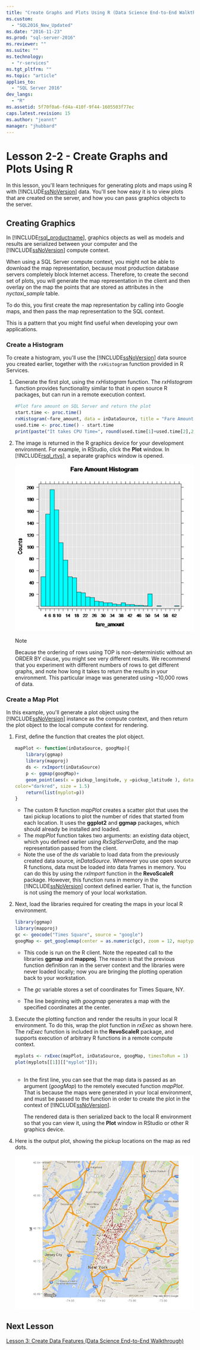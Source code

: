 ```yaml
---
title: "Create Graphs and Plots Using R (Data Science End-to-End Walkthrough) | Microsoft Docs"
ms.custom: 
  - "SQL2016_New_Updated"
ms.date: "2016-11-23"
ms.prod: "sql-server-2016"
ms.reviewer: ""
ms.suite: ""
ms.technology: 
  - "r-services"
ms.tgt_pltfrm: ""
ms.topic: "article"
applies_to: 
  - "SQL Server 2016"
dev_langs: 
  - "R"
ms.assetid: 5f70f0a6-fd4a-410f-9f44-1605503f77ec
caps.latest.revision: 15
ms.author: "jeannt"
manager: "jhubbard"
---
```

# Lesson 2-2 - Create Graphs and Plots Using R
In this lesson, you'll learn techniques for generating plots and maps using R with [!INCLUDE[ssNoVersion](../../../advanced-analytics/r-services/includes/ssnoversion-md.md)] data.  You'll see how easy it is to view plots that are created on the server, and how you can pass graphics objects to the server.  
  
## Creating Graphics
In [!INCLUDE[rsql_productname](../../../advanced-analytics/r-services/includes/rsql-productname-md.md)], graphics objects as well as models and results are serialized between your computer and the [!INCLUDE[ssNoVersion](../../../advanced-analytics/r-services/includes/ssnoversion-md.md)] compute context.

When using a SQL Server compute context, you might not be able to download the map representation, because most production database servers completely block Internet access.  Therefore, to create the second set of plots, you will generate the map representation in the client and then overlay on the map the points that are stored as attributes in the *nyctaxi_sample* table.   

To do this, you first create the map representation by calling into Google maps, and then pass the map representation to the SQL context.  
  
This is a pattern that you might find useful when developing your own applications.   
  
### Create a Histogram  
To create a histogram, you'll use the [!INCLUDE[ssNoVersion](../../../advanced-analytics/r-services/includes/ssnoversion-md.md)] data source you created earlier, together with the `rxHistogram` function provided in R Services.  
  
1.  Generate the first plot, using the *rxHistogram* function.  The *rxHistogram* function provides functionality similar to that in open source R packages, but can run in a remote execution context. 
  
    ```R  
    #Plot fare amount on SQL Server and return the plot  
    start.time <- proc.time()  
    rxHistogram(~fare_amount, data = inDataSource, title = "Fare Amount Histogram")  
    used.time <- proc.time() - start.time  
    print(paste("It takes CPU Time=", round(used.time[1]+used.time[2],2), " seconds, Elapsed Time=", round(used.time[3],2), " seconds to generate features.", sep=""))    
    ```         
  
2.  The image is returned in the R graphics device for your development environment.  For example, in RStudio, click the **Plot** window.  In [!INCLUDE[rsql_rtvs](../../../advanced-analytics/r-services/includes/rsql-rtvs-md.md)], a separate graphics window is opened.  
  
    ![using rxHistogram to plot fare amounts](../../../advanced-analytics/r-services/tutorials/media/rsql-e2e-rxhistogramresult.png "using rxHistogram to plot fare amounts")  
  
    > [!NOTE]
    >  Because the ordering of rows using TOP is non-deterministic  without an ORDER BY clause, you might see very different results. We recommend that you experiment with different numbers of rows to get different graphs, and note how long it takes to return the results in your environment.  This particular image was generated using ~10,000 rows of data.
  
### Create a Map Plot  
In this example, you'll generate a plot object using the [!INCLUDE[ssNoVersion](../../../advanced-analytics/r-services/includes/ssnoversion-md.md)] instance as the compute context, and then return the plot object to the local compute context for rendering.  
   
1.  First, define the function that creates the plot object.  

    ```R  
    mapPlot <- function(inDataSource, googMap){  
        library(ggmap)  
        library(mapproj)     
        ds <- rxImport(inDataSource)  
        p <- ggmap(googMap)+  
        geom_point(aes(x = pickup_longitude, y =pickup_latitude ), data=ds, alpha =.5,  
    color="darkred", size = 1.5)  
        return(list(myplot=p))  
    }  
    ```  
    + The custom R function *mapPlot* creates a  scatter plot that uses the taxi pickup locations to plot the number of rides that started from each location. It uses the **ggplot2** and  **ggmap** packages, which should already be installed and loaded.  
    + The *mapPlot* function takes two arguments: an existing data object, which you defined earlier using *RxSqlServerData*, and the map representation passed from the client.    
    + Note the use of the *ds* variable to load data from the previously created data source, *inDataSource*.  Whenever you use open source R functions, data must be loaded into data frames in memory. You can do this by using the *rxImport* function in the **RevoScaleR** package.  However, this function runs in memory in the [!INCLUDE[ssNoVersion](../../../advanced-analytics/r-services/includes/ssnoversion-md.md)] context defined earlier. That is, the function is not using the memory of your local workstation.  
  
2.  Next, load the libraries required for creating the maps in your local R environment.  
  
    ```R  
    library(ggmap)  
    library(mapproj)  
    gc <- geocode("Times Square", source = "google")  
    googMap <- get_googlemap(center = as.numeric(gc), zoom = 12, maptype = 'roadmap', color = 'color';    
    ```  
    + This code is run on the R client. Note the repeated call to the libraries **ggmap** and **mapproj**. The reason is that the previous function definition ran in the server context and the libraries were never loaded locally; now you are bringing the plotting operation back to your workstation.  
  
    -   The *gc* variable stores a set of coordinates for Times Square, NY.  
  
    -   The line beginning with *googmap* generates a map with the specified coordinates at the center.  
          
  
3.  Execute the plotting function and render the results in your local R environment. To do this, wrap the plot function in *rxExec* as shown here.  The *rxExec* function is included in the **RevoScaleR** package, and supports execution of arbitrary R functions in a remote compute context. 
  
    ```R  
    myplots <- rxExec(mapPlot, inDataSource, googMap, timesToRun = 1)  
    plot(myplots[[1]][["myplot"]]);  
  
    ```  
    + In the first line, you can see that the map data is passed as an argument (*googMap*) to the  remotely executed function *mapPlot*. That is because the maps were generated in your local environment, and must be passed to the function in order to create the plot in the context of [!INCLUDE[ssNoVersion](../../../advanced-analytics/r-services/includes/ssnoversion-md.md)].   
  
        The rendered data is then serialized back to the local R environment so that you can view it, using the **Plot** window in RStudio or other R graphics device.  
  
  
4.  Here is the output plot, showing the pickup locations on the map as red dots.  
  
    ![plotting taxi rides using a custom R function](../../../advanced-analytics/r-services/tutorials/media/rsql-e2e-mapplot.png "plotting taxi rides using a custom R function")  
  
## Next Lesson  
[Lesson 3: Create Data Features &#40;Data Science End-to-End Walkthrough&#41;](../../../advanced-analytics/r-services/tutorials/lesson-3-create-data-features-data-science-end-to-end-walkthrough.md)  
  
  
  
